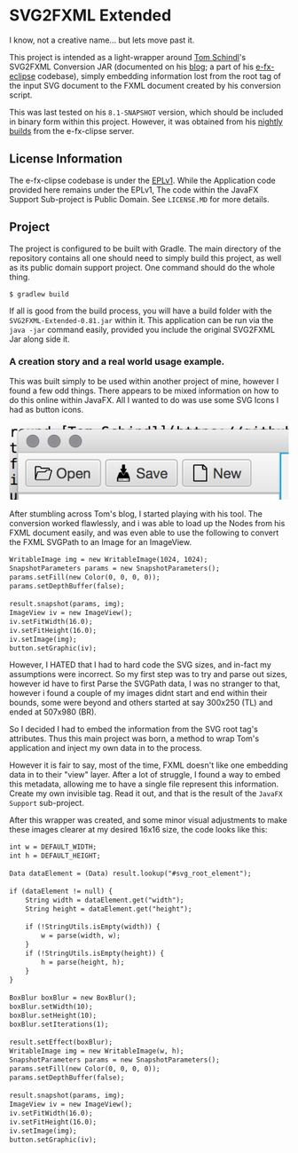 # SVG2FXML Extended

I know, not a creative name... but lets move past it.

This project is intended as a light-wrapper around [Tom Schindl](https://github.com/tomsontom)'s SVG2FXML Conversion JAR (documented on his [blog](http://tomsondev.bestsolution.at/2012/01/16/svg-for-fxml-conversion/); a part of his [e-fx-eclipse](https://github.com/tomsontom/e-fx-clipse) codebase), simply embedding information lost from the root tag of the input SVG document to the FXML document created by his conversion script.

This was last tested on his ```8.1-SNAPSHOT``` version, which should be included in binary form within this project. However, it was obtained from his [nightly builds](http://downloads.efxclipse.org/downloads/nightly/dist/) from the e-fx-clipse server.

## License Information

The e-fx-clipse codebase is under the [EPLv1](http://www.eclipse.org/legal/epl-v10.html). While the Application code provided here remains under the EPLv1, The code within the JavaFX Support Sub-project is Public Domain. See ```LICENSE.MD``` for more details.

## Project

The project is configured to be built with Gradle. The main directory of the repository contains all one should need to simply build this project, as well as its public domain support project. One command should do the whole thing.
	
	$ gradlew build
	
If all is good from the build process, you will have a build folder with the ```SVG2FXML-Extended-0.81.jar``` within it. This application can be run via the ```java -jar``` command easily, provided you include the original SVG2FXML Jar along side it.

### A creation story and a real world usage example.

This was built simply to be used within another project of mine, however I found a few odd things. There appears to be mixed information on how to do this online within JavaFX. All I wanted to do was use some SVG Icons I had as button icons.

![Button icon Example](docs/ButtonIcons.png)

After stumbling across Tom's blog, I started playing with his tool. The conversion worked flawlessly, and i was able to load up the Nodes from his FXML document easily, and was even able to use the following to convert the FXML SVGPath to an Image for an ImageView.

    WritableImage img = new WritableImage(1024, 1024);
    SnapshotParameters params = new SnapshotParameters();
    params.setFill(new Color(0, 0, 0, 0));
    params.setDepthBuffer(false);

    result.snapshot(params, img);
    ImageView iv = new ImageView();
    iv.setFitWidth(16.0);
    iv.setFitHeight(16.0);
    iv.setImage(img);
    button.setGraphic(iv);
               
However, I HATED that I had to hard code the SVG sizes, and in-fact my assumptions were incorrect. So my first step was to try and parse out sizes, however id have to first Parse the SVGPath data, I was no stranger to that, however i found a couple of my images didnt start and end within their bounds, some were beyond and others started at say 300x250 (TL) and ended at 507x980 (BR).

So I decided I had to embed the information from the SVG root tag's attributes. Thus this main project was born, a method to wrap Tom's application and inject my own data in to the process.

However it is fair to say, most of the time, FXML doesn't like one embedding data in to their "view" layer. After a lot of struggle, I found a way to embed this metadata, allowing me to have a single file represent this information. Create my own invisible tag. Read it out, and that is the result of the ```JavaFX Support``` sub-project.

After this wrapper was created, and some minor visual adjustments to make these images clearer at my desired 16x16 size, the code looks like this:

    int w = DEFAULT_WIDTH;
    int h = DEFAULT_HEIGHT;

    Data dataElement = (Data) result.lookup("#svg_root_element");

    if (dataElement != null) {
        String width = dataElement.get("width");
        String height = dataElement.get("height");

        if (!StringUtils.isEmpty(width)) {
            w = parse(width, w);
        }
        if (!StringUtils.isEmpty(height)) {
            h = parse(height, h);
        }
    }

    BoxBlur boxBlur = new BoxBlur();
    boxBlur.setWidth(10);
    boxBlur.setHeight(10);
    boxBlur.setIterations(1);

    result.setEffect(boxBlur);
    WritableImage img = new WritableImage(w, h);
    SnapshotParameters params = new SnapshotParameters();
    params.setFill(new Color(0, 0, 0, 0));
    params.setDepthBuffer(false);

    result.snapshot(params, img);
    ImageView iv = new ImageView();
    iv.setFitWidth(16.0);
    iv.setFitHeight(16.0);
    iv.setImage(img);
    button.setGraphic(iv);
